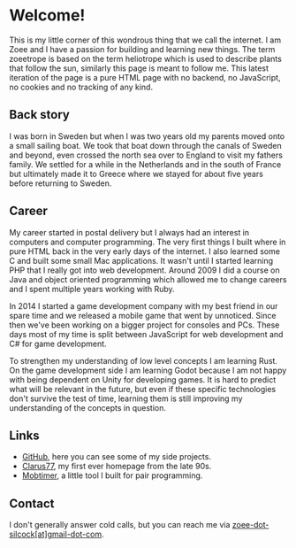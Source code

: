 # Welcome!

This is my little corner of this wondrous thing that we call the internet. I am Zoee and I have a passion for building and learning new things. The term zoeetrope is based on the term heliotrope which is used to describe plants that follow the sun, similarly this page is meant to follow me. This latest iteration of the page is a pure HTML page with no backend, no JavaScript, no cookies and no tracking of any kind.

## Back story
I was born in Sweden but when I was two years old my parents moved onto a small sailing boat. We took that boat down through the canals of Sweden and beyond, even crossed the north sea over to England to visit my fathers family. We settled for a while in the Netherlands and in the south of France but ultimately made it to Greece where we stayed for about five years before returning to Sweden.

## Career
My career started in postal delivery but I always had an interest in computers and computer programming. The very first things I built where in pure HTML back in the very early days of the internet. I also learned some C and built some small Mac applications. It wasn't until I started learning PHP that I really got into web development. Around 2009 I did a course on Java and object oriented programming which allowed me to change careers and I spent multiple years working with Ruby.

In 2014 I started a game development company with my best friend in our spare time and we released a mobile game that went by unnoticed. Since then we've been working on a bigger project for consoles and PCs. These days most of my time is split between JavaScript for web development and C# for game development.

To strengthen my understanding of low level concepts I am learning Rust. On the game development side I am learning Godot because I am not happy with being dependent on Unity for developing games. It is hard to predict what will be relevant in the future, but even if these specific technologies don't survive the test of time, learning them is still improving my understanding of the concepts in question.

## Links
* [GitHub](https://github.com/zoeesilcock), here you can see some of my side projects.
* [Clarus77](http://clarus77.zoeetrope.com), my first ever homepage from the late 90s.
* [Mobtimer](http://mobtimer.zoeetrope.com), a little tool I built for pair programming.

## Contact
I don't generally answer cold calls, but you can reach me via [zoee-dot-silcock[at]gmail-dot-com](mailto:zoee.silcock@gmail.com).
